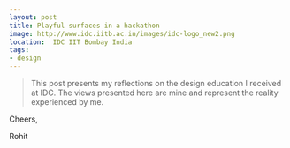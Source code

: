 ```yaml
---
layout: post
title: Playful surfaces in a hackathon 
image: http://www.idc.iitb.ac.in/images/idc-logo_new2.png
location:  IDC IIT Bombay India
tags:
- design
---
```


> This post presents my reflections on the design education I received at IDC. The views presented here are mine and represent the reality experienced by me.  



Cheers,

Rohit


      
